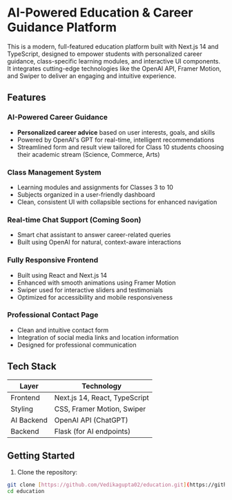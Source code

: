 # AI-Powered Education & Career Guidance Platform

This is a modern, full-featured education platform built with Next.js 14 and TypeScript, designed to empower students with personalized career guidance, class-specific learning modules, and interactive UI components. It integrates cutting-edge technologies like the OpenAI API, Framer Motion, and Swiper to deliver an engaging and intuitive experience.

## Features

### AI-Powered Career Guidance
- **Personalized career advice** based on user interests, goals, and skills
- Powered by OpenAI's GPT for real-time, intelligent recommendations
- Streamlined form and result view tailored for Class 10 students choosing their academic stream (Science, Commerce, Arts)

### Class Management System
- Learning modules and assignments for Classes 3 to 10
- Subjects organized in a user-friendly dashboard
- Clean, consistent UI with collapsible sections for enhanced navigation

### Real-time Chat Support (Coming Soon)
- Smart chat assistant to answer career-related queries
- Built using OpenAI for natural, context-aware interactions

### Fully Responsive Frontend
- Built using React and Next.js 14
- Enhanced with smooth animations using Framer Motion
- Swiper used for interactive sliders and testimonials
- Optimized for accessibility and mobile responsiveness

### Professional Contact Page
- Clean and intuitive contact form
- Integration of social media links and location information
- Designed for professional communication

## Tech Stack

| Layer | Technology |
|-------|------------|
| Frontend | Next.js 14, React, TypeScript |
| Styling | CSS, Framer Motion, Swiper |
| AI Backend | OpenAI API (ChatGPT) |
| Backend | Flask (for AI endpoints) |

## Getting Started

1. Clone the repository:
```bash
git clone [https://github.com/Vedikagupta02/education.git](https://github.com/Vedikagupta02/education.git)
cd education
